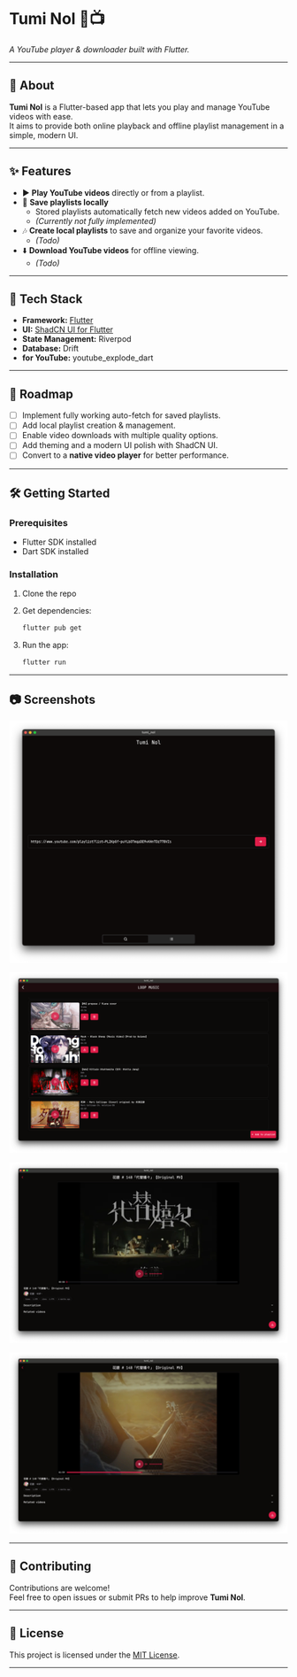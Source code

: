 # Tumi Nol 🎵📺  

*A YouTube player & downloader built with Flutter.*

---

## 📖 About  

**Tumi Nol** is a Flutter-based app that lets you play and manage YouTube videos with ease.  
It aims to provide both online playback and offline playlist management in a simple, modern UI.  

---

## ✨ Features  

- ▶️ **Play YouTube videos** directly or from a playlist.  
- 📂 **Save playlists locally**  
  - Stored playlists automatically fetch new videos added on YouTube.  
  - *(Currently not fully implemented)*  
- 🎶 **Create local playlists** to save and organize your favorite videos.  
  - *(Todo)*  
- ⬇️ **Download YouTube videos** for offline viewing.  
  - *(Todo)*  

---

## 🚀 Tech Stack  

- **Framework:** [Flutter](https://flutter.dev)  
- **UI:** [ShadCN UI for Flutter](https://pub.dev/packages/shadcn_ui)  
- **State Management:** Riverpod
- **Database:** Drift
- **for YouTube:** youtube_explode_dart

---

## 📌 Roadmap  

- [ ] Implement fully working auto-fetch for saved playlists.  
- [ ] Add local playlist creation & management.  
- [ ] Enable video downloads with multiple quality options.  
- [ ] Add theming and a modern UI polish with ShadCN UI.  
- [ ] Convert to a **native video player** for better performance.

---

## 🛠️ Getting Started  

### Prerequisites  

- Flutter SDK installed  
- Dart SDK installed  

### Installation  

1. Clone the repo

2. Get dependencies:  

   ```bash
   flutter pub get
   ```

3. Run the app:  

   ```bash
   flutter run
   ```

---

## 📷 Screenshots  

![alt text](assets/screenshots/home.png)

![alt text](assets/screenshots/video_list.png)

![alt text](assets/screenshots/video_details.png)

![alt text](assets/screenshots/video_details_2.jpeg)

---

## 🤝 Contributing  

Contributions are welcome!  
Feel free to open issues or submit PRs to help improve **Tumi Nol**.  

---

## 📜 License  

This project is licensed under the [MIT License](LICENSE).  

---
